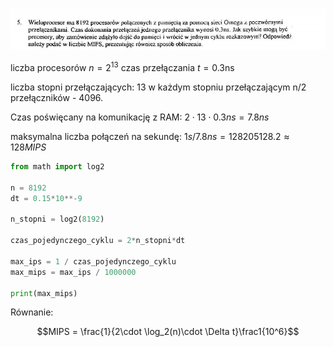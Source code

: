 ![](omega-09.png)

liczba procesorów $n = 2^{13}$
czas przełączania $t = 0.3 \text{ns}$

liczba stopni przełączających: 13
w każdym stopniu przełączającym n/2 przełączników - 4096.

Czas poświęcany na komunikację z RAM: $2\cdot 13 \cdot 0.3 ns = 7.8 ns$

maksymalna liczba połączeń na sekundę: $1 s / 7.8 ns = 128205128.2 \approx 128 MIPS$


```python
from math import log2

n = 8192
dt = 0.15*10**-9

n_stopni = log2(8192)

czas_pojedynczego_cyklu = 2*n_stopni*dt

max_ips = 1 / czas_pojedynczego_cyklu 
max_mips = max_ips / 1000000

print(max_mips)
```

Równanie:

$$MIPS = \frac{1}{2\cdot \log_2(n)\cdot \Delta t}\frac1{10^6}$$